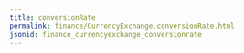 ```yaml
---
title: conversionRate
permalink: finance/CurrencyExchange.conversionRate.html
jsonid: finance_currencyexchange_conversionrate
---
```


